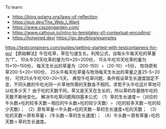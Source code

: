 To learn:
- https://blog.golang.org/laws-of-reflection
- https://quii.dev/The_Web_I_Want
- https://www.csszengarden.com/
- https://www.calhoun.io/intro-to-templates-p1-contextual-encoding/
- https://hotwired.dev/
https://go.dev/blog/examples

https://testcontainers.com/guides/getting-started-with-testcontainers-for-go/
【原始解法】牛在吃草，草在匀速生长。利用公式，设每头牛每天吃的草量为“1”，
10头牛20天吃草的量为10×20=200份，
15头牛吃10天吃草的量为15×10=150份，
每天生长出的草量为（200-150）÷（20-10）=5份，
牧场原有草200-5×20=100份，
25头牛每天吃草量与牧场每天生长出的草量之差25-5=20份，
可供25头牛吃100÷20=5天。
典型牛吃草问题，条件假设草生长速度固定不变，不同头数的牛吃光同一片草地所需的天数各不相同，求若干头牛吃这片草地可以吃多少天？
由于吃的天数不同，草又是天天在生长的，所以草的存量随牛吃的天数不断地变化。
解决牛吃草问题用四基本公式∶
（1）草的生长速度＝（对应的牛头数×吃的较多天数－相应的牛头数×吃的较少天数）÷（吃的较多天数－吃的较少天数）；
（2）原有草量＝牛头数×吃的天数－草的生长速度×吃的天数；
（3）吃的天数＝原有草量÷（牛头数－草的生长速度）；
（4）牛头数＝原有草量÷吃的天数＋草的生长速度。